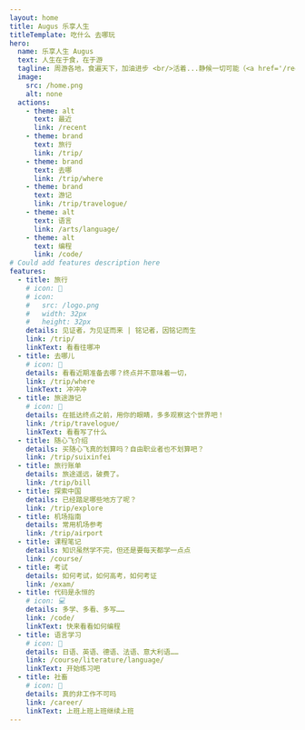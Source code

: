 ```yaml
---
layout: home
title: Augus 乐享人生
titleTemplate: 吃什么 去哪玩
hero:
  name: 乐享人生 Augus
  text: 人生在于食，在于游
  tagline: 周游各地，食遍天下，加油进步 <br/>活着...静候一切可能（<a href='/recent'>最近更新</a>）<br/>在此写下碌碌无为的一生……
  image:
    src: /home.png
    alt: none
  actions:
    - theme: alt
      text: 最近
      link: /recent     
    - theme: brand
      text: 旅行
      link: /trip/      
    - theme: brand
      text: 去哪
      link: /trip/where
    - theme: brand
      text: 游记
      link: /trip/travelogue/
    - theme: alt
      text: 语言
      link: /arts/language/      
    - theme: alt
      text: 编程
      link: /code/      
# Could add features description here
features:
  - title: 旅行
    # icon: 🚀
    # icon:
    #   src: /logo.png
    #   width: 32px
    #   height: 32px    
    details: 见证者，为见证而来 | 铭记者，因铭记而生
    link: /trip/
    linkText: 看看往哪冲
  - title: 去哪儿
    # icon: 🚀
    details: 看看近期准备去哪？终点并不意味着一切，
    link: /trip/where
    linkText: 冲冲冲
  - title: 旅途游记
    # icon: 🚀
    details: 在抵达终点之前，用你的眼睛，多多观察这个世界吧！     
    link: /trip/travelogue/
    linkText: 看看写了什么  
  - title: 随心飞介绍
    details: 买随心飞真的划算吗？自由职业者也不划算吧？
    link: /trip/suixinfei
  - title: 旅行账单
    details: 旅途遥远，破费了。
    link: /trip/bill
  - title: 探索中国
    details: 已经踏足哪些地方了呢？
    link: /trip/explore    
  - title: 机场指南
    details: 常用机场参考
    link: /trip/airport
  - title: 课程笔记
    details: 知识虽然学不完，但还是要每天都学一点点
    link: /course/    
  - title: 考试
    details: 如何考试，如何高考，如何考证
    link: /exam/
  - title: 代码是永恒的
    # icon: 💻
    details: 多学、多看、多写……
    link: /code/
    linkText: 快来看看如何编程
  - title: 语言学习
    # icon: 🥂
    details: 日语、英语、德语、法语、意大利语……
    link: /course/literature/language/
    linkText: 开始练习吧    
  - title: 社畜
    # icon: 🥂
    details: 真的非工作不可吗
    link: /career/
    linkText: 上班上班上班继续上班     
---
```

